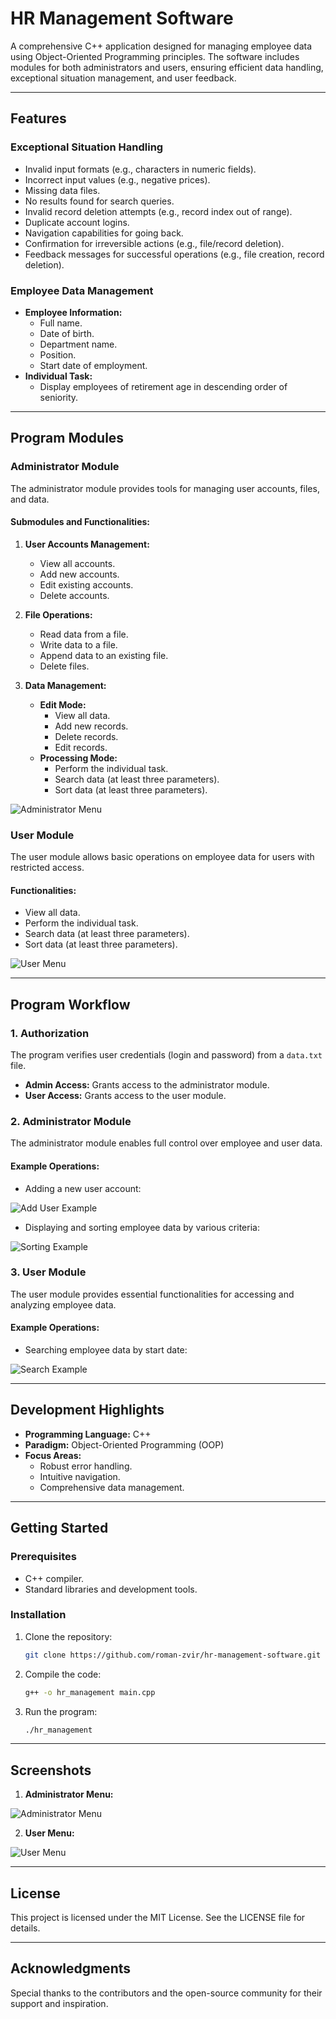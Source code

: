 # HR Management Software

A comprehensive C++ application designed for managing employee data using Object-Oriented Programming principles. The software includes modules for both administrators and users, ensuring efficient data handling, exceptional situation management, and user feedback.

---

## Features

### Exceptional Situation Handling
- Invalid input formats (e.g., characters in numeric fields).
- Incorrect input values (e.g., negative prices).
- Missing data files.
- No results found for search queries.
- Invalid record deletion attempts (e.g., record index out of range).
- Duplicate account logins.
- Navigation capabilities for going back.
- Confirmation for irreversible actions (e.g., file/record deletion).
- Feedback messages for successful operations (e.g., file creation, record deletion).

### Employee Data Management
- **Employee Information:**
  - Full name.
  - Date of birth.
  - Department name.
  - Position.
  - Start date of employment.
- **Individual Task:**
  - Display employees of retirement age in descending order of seniority.

---

## Program Modules

### Administrator Module
The administrator module provides tools for managing user accounts, files, and data.

#### Submodules and Functionalities:

1. **User Accounts Management:**
   - View all accounts.
   - Add new accounts.
   - Edit existing accounts.
   - Delete accounts.

2. **File Operations:**
   - Read data from a file.
   - Write data to a file.
   - Append data to an existing file.
   - Delete files.

3. **Data Management:**
   - **Edit Mode:**
     - View all data.
     - Add new records.
     - Delete records.
     - Edit records.
   - **Processing Mode:**
     - Perform the individual task.
     - Search data (at least three parameters).
     - Sort data (at least three parameters).

![Administrator Menu](https://github.com/Taras-P-Kob/programs-for-recording-the-seniority-of-the-company-s-employees/assets/119957094/73c0dec7-7dea-445c-99a9-115a59438775)

### User Module
The user module allows basic operations on employee data for users with restricted access.

#### Functionalities:
- View all data.
- Perform the individual task.
- Search data (at least three parameters).
- Sort data (at least three parameters).

![User Menu](https://github.com/Taras-P-Kob/programs-for-recording-the-seniority-of-the-company-s-employees/assets/119957094/dfa10819-82f6-449f-9e77-2b873a5d496f)

---

## Program Workflow

### 1. Authorization
The program verifies user credentials (login and password) from a `data.txt` file.
- **Admin Access:** Grants access to the administrator module.
- **User Access:** Grants access to the user module.

### 2. Administrator Module
The administrator module enables full control over employee and user data.

#### Example Operations:
- Adding a new user account:

![Add User Example](https://github.com/Taras-P-Kob/programs-for-recording-the-seniority-of-the-company-s-employees/assets/119957094/25aa66b7-0bb6-4f88-b695-cba7a040e832)

- Displaying and sorting employee data by various criteria:

![Sorting Example](https://github.com/Taras-P-Kob/programs-for-recording-the-seniority-of-the-company-s-employees/assets/119957094/706c2843-d4eb-4404-9cfa-8c709c4ade51)

### 3. User Module
The user module provides essential functionalities for accessing and analyzing employee data.

#### Example Operations:
- Searching employee data by start date:

![Search Example](https://github.com/Taras-P-Kob/programs-for-recording-the-seniority-of-the-company-s-employees/assets/119957094/85e93ef8-c3b3-460e-99fa-bdbaa24537e0)

---

## Development Highlights
- **Programming Language:** C++
- **Paradigm:** Object-Oriented Programming (OOP)
- **Focus Areas:**
  - Robust error handling.
  - Intuitive navigation.
  - Comprehensive data management.

---

## Getting Started

### Prerequisites
- C++ compiler.
- Standard libraries and development tools.

### Installation
1. Clone the repository:
   ```bash
   git clone https://github.com/roman-zvir/hr-management-software.git
   ```
2. Compile the code:
   ```bash
   g++ -o hr_management main.cpp
   ```
3. Run the program:
   ```bash
   ./hr_management
   ```

---

## Screenshots
1. **Administrator Menu:**

![Administrator Menu](https://github.com/Taras-P-Kob/programs-for-recording-the-seniority-of-the-company-s-employees/assets/119957094/73c0dec7-7dea-445c-99a9-115a59438775)

2. **User Menu:**

![User Menu](https://github.com/Taras-P-Kob/programs-for-recording-the-seniority-of-the-company-s-employees/assets/119957094/dfa10819-82f6-449f-9e77-2b873a5d496f)

---

## License
This project is licensed under the MIT License. See the LICENSE file for details.

---

## Acknowledgments
Special thanks to the contributors and the open-source community for their support and inspiration.
